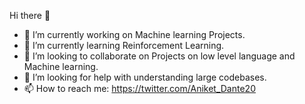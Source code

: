 Hi there 👋

- 🔭 I’m currently working on Machine learning Projects.
- 🌱 I’m currently learning Reinforcement Learning.
- 👯 I’m looking to collaborate on Projects on low level language and Machine learning.
- 🤔 I’m looking for help with understanding large codebases.
- 📫 How to reach me: https://twitter.com/Aniket_Dante20

